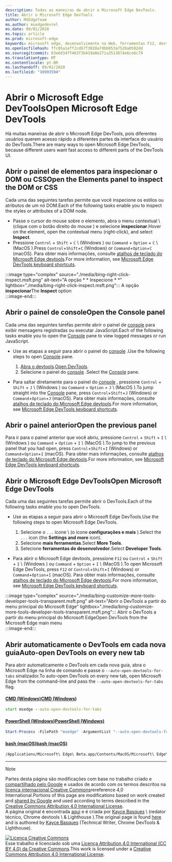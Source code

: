 ```yaml
---
description: Todas as maneiras de abrir o Microsoft Edge DevTools.
title: Abrir o Microsoft Edge DevTools
author: MSEdgeTeam
ms.author: msedgedevrel
ms.date: 09/01/2020
ms.topic: article
ms.prod: microsoft-edge
keywords: microsoft edge, desenvolvimento na Web, ferramentas F12, devtools
ms.openlocfilehash: ffc05a1eff2cdb7f3020a7dbb853a7520a0502dd
ms.sourcegitcommit: 63e6d34ff483f3b419a0e271a3513874e6ce6c79
ms.translationtype: MT
ms.contentlocale: pt-BR
ms.lasthandoff: 09/02/2020
ms.locfileid: "10993594"
---
```

<!-- Copyright Kayce Basques 

   Licensed under the Apache License, Version 2.0 (the "License");
   you may not use this file except in compliance with the License.
   You may obtain a copy of the License at

       https://www.apache.org/licenses/LICENSE-2.0

   Unless required by applicable law or agreed to in writing, software
   distributed under the License is distributed on an "AS IS" BASIS,
   WITHOUT WARRANTIES OR CONDITIONS OF ANY KIND, either express or implied.
   See the License for the specific language governing permissions and
   limitations under the License. -->

# <span data-ttu-id="07fb1-104">Abrir o Microsoft Edge DevTools</span><span class="sxs-lookup"><span data-stu-id="07fb1-104">Open Microsoft Edge DevTools</span></span>  

<span data-ttu-id="07fb1-105">Há muitas maneiras de abrir o Microsoft Edge DevTools, pois diferentes usuários querem acesso rápido a diferentes partes da interface do usuário do DevTools.</span><span class="sxs-lookup"><span data-stu-id="07fb1-105">There are many ways to open Microsoft Edge DevTools, because different users want fast access to different parts of the DevTools UI.</span></span>  

## <span data-ttu-id="07fb1-106">Abrir o painel de elementos para inspecionar o DOM ou CSS</span><span class="sxs-lookup"><span data-stu-id="07fb1-106">Open the Elements panel to inspect the DOM or CSS</span></span>  

<span data-ttu-id="07fb1-107">Cada uma das seguintes tarefas permite que você inspecione os estilos ou atributos de um nó DOM.</span><span class="sxs-lookup"><span data-stu-id="07fb1-107">Each of the following tasks enable you to inspect the styles or attributes of a DOM node.</span></span>

*   <span data-ttu-id="07fb1-108">Passe o cursor do mouse sobre o elemento, abra o menu contextual \ (clique com o botão direito do mouse \) e selecione **inspecionar**.</span><span class="sxs-lookup"><span data-stu-id="07fb1-108">Hover on the element, open the contextual menu \(right-click\), and select **Inspect**.</span></span>  
*   <span data-ttu-id="07fb1-109">Pressione `Control` + `Shift` + `C` \ (Windows \) ou `Command` + `Option` + `C` \ (MacOS \).</span><span class="sxs-lookup"><span data-stu-id="07fb1-109">Press `Control`+`Shift`+`C` \(Windows\) or `Command`+`Option`+`C` \(macOS\).</span></span>  <span data-ttu-id="07fb1-110">Para obter mais informações, consulte [atalhos de teclado do Microsoft Edge devtools][DevToolsShortcuts].</span><span class="sxs-lookup"><span data-stu-id="07fb1-110">For more information, see [Microsoft Edge DevTools keyboard shortcuts][DevToolsShortcuts].</span></span>  

:::image type="complex" source="./media/bing-right-click-inspect.msft.png" alt-text="A opção \* \* Inspecione \* \*" lightbox="./media/bing-right-click-inspect.msft.png":::
   <span data-ttu-id="07fb1-112">A opção **inspecionar**</span><span class="sxs-lookup"><span data-stu-id="07fb1-112">The **Inspect** option</span></span>  
:::image-end:::  

<!--See [Get Started With Viewing And Changing CSS][GetStartedCSS].  -->  

## <span data-ttu-id="07fb1-113">Abrir o painel de console</span><span class="sxs-lookup"><span data-stu-id="07fb1-113">Open the Console panel</span></span>  

<span data-ttu-id="07fb1-114">Cada uma das seguintes tarefas permite abrir o painel de [console][DevToolsConsoleIndex] para exibir mensagens registradas ou executar JavaScript.</span><span class="sxs-lookup"><span data-stu-id="07fb1-114">Each of the following tasks enable you to open the [Console][DevToolsConsoleIndex] pane to view logged messages or run JavaScript.</span></span>  

*   <span data-ttu-id="07fb1-115">Use as etapas a seguir para abrir o painel do [console][DevToolsConsoleIndex] .</span><span class="sxs-lookup"><span data-stu-id="07fb1-115">Use the following steps to open [Console][DevToolsConsoleIndex] pane.</span></span>  
    
    1.  <span data-ttu-id="07fb1-116">[Abra o devtools](#open-microsoft-edge-devtools).</span><span class="sxs-lookup"><span data-stu-id="07fb1-116">[Open DevTools](#open-microsoft-edge-devtools).</span></span>  
    1.  <span data-ttu-id="07fb1-117">Selecione o painel do [console][DevToolsConsoleIndex] .</span><span class="sxs-lookup"><span data-stu-id="07fb1-117">Select the [Console][DevToolsConsoleIndex] pane.</span></span>  

*   <span data-ttu-id="07fb1-118">Para saltar diretamente para o painel do [console][DevToolsConsoleIndex] , pressione `Control` + `Shift` + `J` \ (Windows \) ou `Command` + `Option` + `J` \ (MacOS \).</span><span class="sxs-lookup"><span data-stu-id="07fb1-118">To jump straight into the [Console][DevToolsConsoleIndex] pane, press `Control`+`Shift`+`J` \(Windows\) or `Command`+`Option`+`J` \(macOS\).</span></span>  <span data-ttu-id="07fb1-119">Para obter mais informações, consulte [atalhos de teclado do Microsoft Edge devtools][DevToolsShortcuts].</span><span class="sxs-lookup"><span data-stu-id="07fb1-119">For more information, see [Microsoft Edge DevTools keyboard shortcuts][DevToolsShortcuts].</span></span>  

<!--See [Get Started With The Console][ConsoleGetStarted].  -->

## <span data-ttu-id="07fb1-120">Abrir o painel anterior</span><span class="sxs-lookup"><span data-stu-id="07fb1-120">Open the previous panel</span></span>  

<span data-ttu-id="07fb1-121">Para ir para o painel anterior que você abriu, pressione `Control` + `Shift` + `I` \ (Windows \) ou `Command` + `Option` + `I` \ (MacOS \).</span><span class="sxs-lookup"><span data-stu-id="07fb1-121">To jump to the previous panel that you had open, press `Control`+`Shift`+`I` \(Windows\) or `Command`+`Option`+`I` \(macOS\).</span></span>  <span data-ttu-id="07fb1-122">Para obter mais informações, consulte [atalhos de teclado do Microsoft Edge devtools][DevToolsShortcuts].</span><span class="sxs-lookup"><span data-stu-id="07fb1-122">For more information, see [Microsoft Edge DevTools keyboard shortcuts][DevToolsShortcuts].</span></span>  

## <span data-ttu-id="07fb1-123">Abrir o Microsoft Edge DevTools</span><span class="sxs-lookup"><span data-stu-id="07fb1-123">Open Microsoft Edge DevTools</span></span>  

<span data-ttu-id="07fb1-124">Cada uma das seguintes tarefas permite abrir o DevTools.</span><span class="sxs-lookup"><span data-stu-id="07fb1-124">Each of the following tasks enable you to open DevTools.</span></span>  

*   <span data-ttu-id="07fb1-125">Use as etapas a seguir para abrir o Microsoft Edge DevTools.</span><span class="sxs-lookup"><span data-stu-id="07fb1-125">Use the following steps to open Microsoft Edge DevTools.</span></span>  
    
    1.  <span data-ttu-id="07fb1-126">Selecione o  `...` ícone \ (o ícone **configurações e mais** ).</span><span class="sxs-lookup"><span data-stu-id="07fb1-126">Select the  `...` icon \(the **Settings and more** icon\).</span></span>  
    1.  <span data-ttu-id="07fb1-127">Selecione **mais ferramentas**.</span><span class="sxs-lookup"><span data-stu-id="07fb1-127">Select **More Tools**.</span></span>  
    1.  <span data-ttu-id="07fb1-128">Selecione **ferramentas de desenvolvedor**.</span><span class="sxs-lookup"><span data-stu-id="07fb1-128">Select **Developer Tools**.</span></span>  
    
*   <span data-ttu-id="07fb1-129">Para abrir o Microsoft Edge devtools, pressione `F12` ou `Control` + `Shift` + `I` \ (Windows \) ou `Command` + `Option` + `I` \ (MacOS \).</span><span class="sxs-lookup"><span data-stu-id="07fb1-129">To open Microsoft Edge DevTools, press `F12` or `Control`+`Shift`+`I` \(Windows\) or `Command`+`Option`+`I` \(macOS\).</span></span>  <span data-ttu-id="07fb1-130">Para obter mais informações, consulte [atalhos de teclado do Microsoft Edge devtools][DevToolsShortcuts].</span><span class="sxs-lookup"><span data-stu-id="07fb1-130">For more information, see [Microsoft Edge DevTools keyboard shortcuts][DevToolsShortcuts].</span></span>  

:::image type="complex" source="./media/bing-customize-more-tools-developer-tools-transparent.msft.png" alt-text="Abrir o DevTools a partir do menu principal do Microsoft Edge" lightbox="./media/bing-customize-more-tools-developer-tools-transparent.msft.png":::
   <span data-ttu-id="07fb1-132">Abrir o DevTools a partir do menu principal do Microsoft Edge</span><span class="sxs-lookup"><span data-stu-id="07fb1-132">Open DevTools from the Microsoft Edge main menu</span></span>  
:::image-end:::  

## <span data-ttu-id="07fb1-133">Abrir automaticamente o DevTools em cada nova guia</span><span class="sxs-lookup"><span data-stu-id="07fb1-133">Auto-open DevTools on every new tab</span></span>  

<span data-ttu-id="07fb1-134">Para abrir automaticamente o DevTools em cada nova guia, abra o Microsoft Edge na linha de comando e passe o `--auto-open-devtools-for-tabs` sinalizador.</span><span class="sxs-lookup"><span data-stu-id="07fb1-134">To auto-open DevTools on every new tab, open Microsoft Edge from the command-line and pass the `--auto-open-devtools-for-tabs` flag.</span></span>  

#### [<span data-ttu-id="07fb1-135">CMD (Windows)</span><span class="sxs-lookup"><span data-stu-id="07fb1-135">CMD (Windows)</span></span>](#tab/cmd-windows/)  

<a id="selenium-tools-install"></a>  

```cmd
start msedge --auto-open-devtools-for-tabs
```  

#### [<span data-ttu-id="07fb1-136">PowerShell (Windows)</span><span class="sxs-lookup"><span data-stu-id="07fb1-136">PowerShell (Windows)</span></span>](#tab/powershell-windows/)  

<a id="selenium-tools-install"></a>  

```powershell
Start-Process -FilePath "msedge" -ArgumentList "--auto-open-devtools-for-tabs"
```  

#### [<span data-ttu-id="07fb1-137">bash (macOS)</span><span class="sxs-lookup"><span data-stu-id="07fb1-137">bash (macOS)</span></span>](#tab/bash-macos/)  

<a id="selenium-tools-install"></a>  

```bash
/Applications/Microsoft\ Edge\ Beta.app/Contents/MacOS/Microsoft\ Edge\ Beta --auto-open-devtools-for-tabs
```  

* * *  

<!-- links -->  

[DevToolsConsoleIndex]: ./console/index.md "Visão geral do console | Documentos da Microsoft"  
[DevtoolsShortcuts]: ./shortcuts.md "Atalhos de teclado do Microsoft Edge DevTools-documentos da Microsoft"  

<!--[ConsoleGetStarted]: /microsoft-edge/devtools-guide-chromium/console/get-started ""  -->  
<!--[GetStartedCSS]: /microsoft-edge/devtools-guide-chromium/css "CSS"  -->

> [!NOTE]
> <span data-ttu-id="07fb1-140">Partes desta página são modificações com base no trabalho criado e [compartilhado pelo Google][GoogleSitePolicies] e usados de acordo com os termos descritos na [licença internacional Creative Commons][CCA4IL]rereference 4,0 International.</span><span class="sxs-lookup"><span data-stu-id="07fb1-140">Portions of this page are modifications based on work created and [shared by Google][GoogleSitePolicies] and used according to terms described in the [Creative Commons Attribution 4.0 International License][CCA4IL].</span></span>  
> <span data-ttu-id="07fb1-141">A página original é encontrada [aqui](https://developers.google.com/web/tools/chrome-devtools/open) e é criada por [Kayce Basques][KayceBasques] \ (redator técnico, Chrome devtools \ & Lighthouse \).</span><span class="sxs-lookup"><span data-stu-id="07fb1-141">The original page is found [here](https://developers.google.com/web/tools/chrome-devtools/open) and is authored by [Kayce Basques][KayceBasques] \(Technical Writer, Chrome DevTools \& Lighthouse\).</span></span>  

[![Licença Creative Commons][CCby4Image]][CCA4IL]  
<span data-ttu-id="07fb1-143">Esse trabalho é licenciado sob uma [Licença Attribution 4.0 International (CC BY 4.0) da Creative Commons][CCA4IL].</span><span class="sxs-lookup"><span data-stu-id="07fb1-143">This work is licensed under a [Creative Commons Attribution 4.0 International License][CCA4IL].</span></span>  

[CCA4IL]: https://creativecommons.org/licenses/by/4.0  
[CCby4Image]: https://i.creativecommons.org/l/by/4.0/88x31.png  
[GoogleSitePolicies]: https://developers.google.com/terms/site-policies  
[KayceBasques]: https://developers.google.com/web/resources/contributors/kaycebasques  
